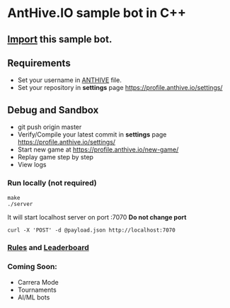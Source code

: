 # AntHive.IO sample bot in C++

## [Import](https://github.com/new/import) this sample bot.

## Requirements
- Set your username in [ANTHIVE](ANTHIVE) file.
- Set your repository in **settings** page https://profile.anthive.io/settings/

## Debug and Sandbox
- git push origin master
- Verify/Compile your latest commit in **settings** page https://profile.anthive.io/settings/
- Start new game at https://profile.anthive.io/new-game/
- Replay game step by step
- View logs

### Run locally (not required)
```
make
./server
```
It will start localhost server on port :7070 **Do not change port**

```
curl -X 'POST' -d @payload.json http://localhost:7070
```

### [Rules](https://anthive.io/rules/) and [Leaderboard](https://anthive.io/leaderboard/)

### Coming Soon:
- Carrera Mode
- Tournaments
- AI/ML bots
